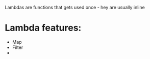 Lambdas are functions that gets used once - hey are usually inline

# Lambda features:
- Map
- Filter
- 